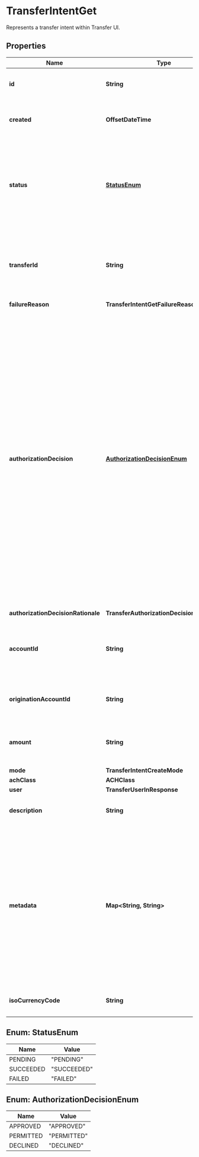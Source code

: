 

# TransferIntentGet

Represents a transfer intent within Transfer UI.

## Properties

| Name | Type | Description | Notes |
|------------ | ------------- | ------------- | -------------|
|**id** | **String** | Plaid&#39;s unique identifier for a transfer intent object. |  |
|**created** | **OffsetDateTime** | The datetime the transfer was created. This will be of the form &#x60;2006-01-02T15:04:05Z&#x60;. |  |
|**status** | [**StatusEnum**](#StatusEnum) | The status of the transfer intent.  - &#x60;PENDING&#x60; – The transfer intent is pending. - &#x60;SUCCEEDED&#x60; – The transfer intent was successfully created. - &#x60;FAILED&#x60; – The transfer intent was unable to be created. |  |
|**transferId** | **String** | Plaid&#39;s unique identifier for the transfer created through the UI. Returned only if the transfer was successfully created. Null value otherwise. |  |
|**failureReason** | **TransferIntentGetFailureReason** |  |  |
|**authorizationDecision** | [**AuthorizationDecisionEnum**](#AuthorizationDecisionEnum) |  A decision regarding the proposed transfer.  &#x60;APPROVED&#x60; – The proposed transfer has received the end user&#39;s consent and has been approved for processing. Plaid has also reviewed the proposed transfer and has approved it for processing.   &#x60;PERMITTED&#x60; – Plaid was unable to fetch the information required to approve or decline the proposed transfer. You may proceed with the transfer, but further review is recommended. Plaid is awaiting further instructions from the client.  &#x60;DECLINED&#x60; – Plaid reviewed the proposed transfer and declined processing. Refer to the &#x60;code&#x60; field in the &#x60;decision_rationale&#x60; object for details. Null value otherwise. |  |
|**authorizationDecisionRationale** | **TransferAuthorizationDecisionRationale** |  |  |
|**accountId** | **String** | The Plaid &#x60;account_id&#x60; for the account that will be debited or credited. Returned only if &#x60;account_id&#x60; was set on intent creation. |  [optional] |
|**originationAccountId** | **String** | Plaid’s unique identifier for the origination account used for the transfer. |  |
|**amount** | **String** | The amount of the transfer (decimal string with two digits of precision e.g. \&quot;10.00\&quot;). |  |
|**mode** | **TransferIntentCreateMode** |  |  |
|**achClass** | **ACHClass** |  |  |
|**user** | **TransferUserInResponse** |  |  |
|**description** | **String** | A description for the underlying transfer. Maximum of 8 characters. |  |
|**metadata** | **Map&lt;String, String&gt;** | The Metadata object is a mapping of client-provided string fields to any string value. The following limitations apply: - The JSON values must be Strings (no nested JSON objects allowed) - Only ASCII characters may be used - Maximum of 50 key/value pairs - Maximum key length of 40 characters - Maximum value length of 500 characters  |  [optional] |
|**isoCurrencyCode** | **String** | The currency of the transfer amount, e.g. \&quot;USD\&quot; |  |



## Enum: StatusEnum

| Name | Value |
|---- | -----|
| PENDING | &quot;PENDING&quot; |
| SUCCEEDED | &quot;SUCCEEDED&quot; |
| FAILED | &quot;FAILED&quot; |



## Enum: AuthorizationDecisionEnum

| Name | Value |
|---- | -----|
| APPROVED | &quot;APPROVED&quot; |
| PERMITTED | &quot;PERMITTED&quot; |
| DECLINED | &quot;DECLINED&quot; |



